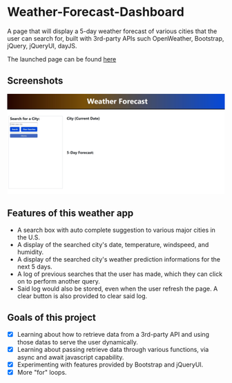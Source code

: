 # Weather-Forecast-Dashboard
A page that will display a 5-day weather forecast of various cities that the user can search for, built with 3rd-party APIs such OpenWeather, Bootstrap, jQuery, jQueryUI, dayJS.

The launched page can be found [here](https://nganpham89.github.io/Weather-Forecast-Dashboard/)

## Screenshots

![StartPage](./assets/img/main-page.jpg)

## Features of this weather app

- A search box with auto complete suggestion to various major cities in the U.S.
- A display of the searched city's date, temperature, windspeed, and humidity.
- A display of the searched city's weather prediction informations for the next 5 days.
- A log of previous searches that the user has made, which they can click on to perform another query.
- Said log would also be stored, even when the user refresh the page. A clear button is also provided to clear said log. 

## Goals of this project

- [x] Learning about how to retrieve data from a 3rd-party API and using those datas to serve the user dynamically.
- [x] Learning about passing retrieve data through various functions, via async and await javascript capability.
- [x] Experimenting with features provided by Bootstrap and jQueryUI.
- [x] More "for" loops.